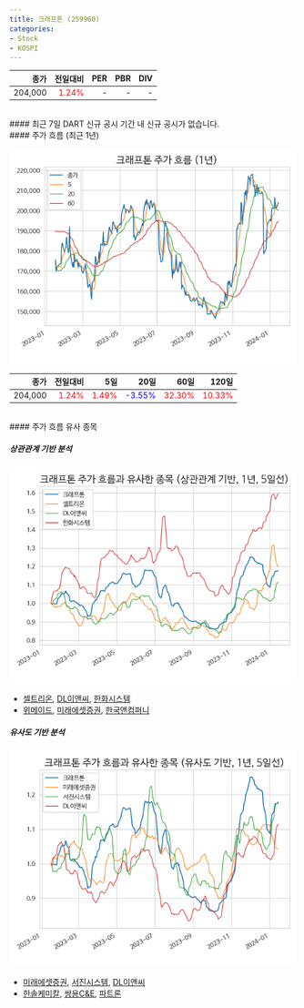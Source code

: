 ```yaml
---
title: 크래프톤 (259960)
categories:
- Stock
- KOSPI
---
```


|종가|전일대비|PER|PBR|DIV|
|---:|-------:|--:|--:|--:|
|204,000|<span style="color: red">1.24%</span>|-|-|-|

<!-- more -->

<br>
#### 최근 7일 DART 신규 공시
기간 내 신규 공시가 없습니다.

<br>
#### 주가 흐름 (최근 1년)

![259960](/assets/images/stock/259960.png)

|종가|전일대비|5일|20일|60일|120일|
|---:|-------:|--:|---:|---:|----:|
|204,000|<span style="color: red">1.24%</span>|<span style="color: red">1.49%</span>|<span style="color: blue">-3.55%</span>|<span style="color: red">32.30%</span>|<span style="color: red">10.33%</span>|

<br>
#### 주가 흐름 유사 종목

##### 상관관계 기반 분석

![259960](/assets/images/stock/259960_corr.png)
- [셀트리온](/068270/), [DL이앤씨](/375500/), [한화시스템](/272210/)
- [위메이드](/112040/), [미래에셋증권](/006800/), [한국앤컴퍼니](/000240/)

##### 유사도 기반 분석

![259960](/assets/images/stock/259960_sim.png)
- [미래에셋증권](/006800/), [서진시스템](/178320/), [DL이앤씨](/375500/)
- [한솔케미칼](/014680/), [쌍용C&E](/003410/), [파트론](/091700/)